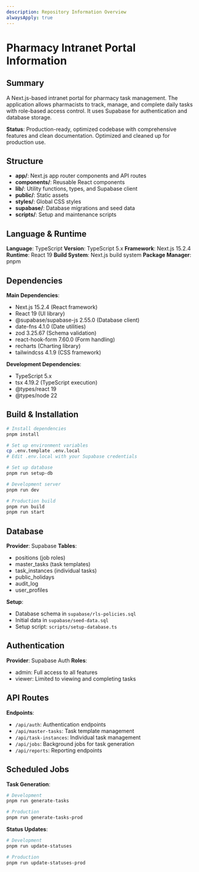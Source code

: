 ```yaml
---
description: Repository Information Overview
alwaysApply: true
---
```


# Pharmacy Intranet Portal Information

## Summary
A Next.js-based intranet portal for pharmacy task management. The application allows pharmacists to track, manage, and complete daily tasks with role-based access control. It uses Supabase for authentication and database storage.

**Status**: Production-ready, optimized codebase with comprehensive features and clean documentation. Optimized and cleaned up for production use.

## Structure
- **app/**: Next.js app router components and API routes
- **components/**: Reusable React components
- **lib/**: Utility functions, types, and Supabase client
- **public/**: Static assets
- **styles/**: Global CSS styles
- **supabase/**: Database migrations and seed data
- **scripts/**: Setup and maintenance scripts

## Language & Runtime
**Language**: TypeScript
**Version**: TypeScript 5.x
**Framework**: Next.js 15.2.4
**Runtime**: React 19
**Build System**: Next.js build system
**Package Manager**: pnpm

## Dependencies
**Main Dependencies**:
- Next.js 15.2.4 (React framework)
- React 19 (UI library)
- @supabase/supabase-js 2.55.0 (Database client)
- date-fns 4.1.0 (Date utilities)
- zod 3.25.67 (Schema validation)
- react-hook-form 7.60.0 (Form handling)
- recharts (Charting library)
- tailwindcss 4.1.9 (CSS framework)

**Development Dependencies**:
- TypeScript 5.x
- tsx 4.19.2 (TypeScript execution)
- @types/react 19
- @types/node 22

## Build & Installation
```bash
# Install dependencies
pnpm install

# Set up environment variables
cp .env.template .env.local
# Edit .env.local with your Supabase credentials

# Set up database
pnpm run setup-db

# Development server
pnpm run dev

# Production build
pnpm run build
pnpm run start
```

## Database
**Provider**: Supabase
**Tables**:
- positions (job roles)
- master_tasks (task templates)
- task_instances (individual tasks)
- public_holidays
- audit_log
- user_profiles

**Setup**:
- Database schema in `supabase/rls-policies.sql`
- Initial data in `supabase/seed-data.sql`
- Setup script: `scripts/setup-database.ts`

## Authentication
**Provider**: Supabase Auth
**Roles**:
- admin: Full access to all features
- viewer: Limited to viewing and completing tasks

## API Routes
**Endpoints**:
- `/api/auth`: Authentication endpoints
- `/api/master-tasks`: Task template management
- `/api/task-instances`: Individual task management
- `/api/jobs`: Background jobs for task generation
- `/api/reports`: Reporting endpoints

## Scheduled Jobs
**Task Generation**:
```bash
# Development
pnpm run generate-tasks

# Production
pnpm run generate-tasks-prod
```

**Status Updates**:
```bash
# Development
pnpm run update-statuses

# Production
pnpm run update-statuses-prod
```